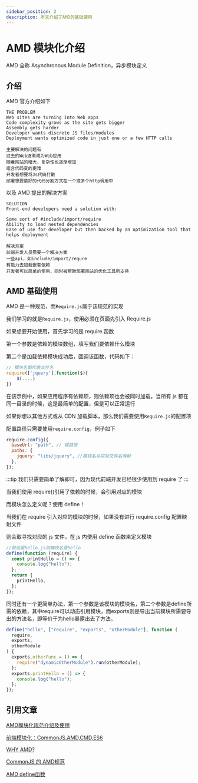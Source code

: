 ```yaml
---
sidebar_position: 2
description: 本文介绍了AMD的基础使用
---
```


# AMD 模块化介绍

AMD 全称 Asynchronous Module Definition，异步模块定义

## 介绍

AMD 官方介绍如下

```
THE PROBLEM
Web sites are turning into Web apps
Code complexity grows as the site gets bigger
Assembly gets harder
Developer wants discrete JS files/modules
Deployment wants optimized code in just one or a few HTTP calls

主要解决的问题有
过去的Web逐渐成为Web应用
随着网站的增大，复杂性也逐渐增加
组合代码变的更难
开发者想要将Js代码打散
部署想要最好的代码分割方式在一个或多个http调用中
```

以及 AMD 提出的解决方案

```
SOLUTION
Front-end developers need a solution with:

Some sort of #include/import/require
Ability to load nested dependencies
Ease of use for developer but then backed by an optimization tool that helps deployment

解决方案
前端开发人员需要一个解决方案
一些api，如include/import/requre
有能力去加载嵌套依赖
开发者可以简单的使用，同时被帮助部署网站的优化工具所支持
```

## AMD 基础使用

AMD 是一种规范，而`Require.js`属于该规范的实现

我们学习的就是`Require.js`，使用必须在页面先引入 Require.js

如果想要开始使用，首先学习的是 require 函数

第一个参数是依赖的模块数组，填写我们要依赖什么模块

第二个是加载依赖模块成功后，回调该函数，代码如下：

```js
// 模块名即代表文件名
require(['jquery'],function($){
    $(....)
})
```

在该示例中，如果应用程序有依赖项，则依赖项也会被同时加载，当所有 js 都在同一目录的时候，这是最简单的配置，但是可以正常运行

如果你想以其他方式或从 CDN 加载脚本，那么我们需要使用`Require.js`的配置项

配置路径只需要使用`require.config`，例子如下

```js
require.config({
  baseUrl: "path", // 根路径
  paths: {
    jquery: "libs/jquery", //模块名与实际文件名映射
  },
});
```

:::tip
我们只需要简单了解即可，因为现代前端开发已经很少使用到 require 了
:::

当我们使用 require()引用了依赖的时候，会引用对应的模块

而模块怎么定义呢？使用 define！

当我们在 require 引入对应的模块的时候，如果没有进行 require.config 配置映射文件

则会取寻找对应的 js 文件，在 js 内使用 define 函数来定义模块

```js
//假设是hello.js则模块名是hello
define(function (require) {
  const printHello = () => {
    console.log("hello");
  };
  return {
    printHello,
  };
});
```

同时还有一个更简单办法，第一个参数是该模块的模块名，第二个参数是define所需的依赖，其中require可以动态引用模块，而exports则是导出当前模块所需要导出的方法名，即等价于为hello暴露出去了方法。

```js
define("hello", ["require", "exports", "otherModule"], function (
  require,
  exports,
  otherModule
) {
  exports.otherFunc = () => {
    require("dynamicOtherModule").run(otherModule);
  };
  exports.printHello = () => {
    console.log("hello");
  };
});
```

## 引用文章

[AMD模块化规范介绍及使用](https://zhuanlan.zhihu.com/p/353491456)

[前端模块化：CommonJS,AMD,CMD,ES6](https://juejin.cn/post/6844903576309858318)

[WHY AMD?](https://requirejs.org/docs/whyamd.html)

[CommonJS 的 AMD规范](https://www.cnblogs.com/ifantastic/p/4649021.html)

[AMD define函数](https://blog.csdn.net/tang_yi_/article/details/78598177)
